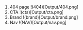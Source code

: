 1. 404 page
!(404)[Output/404.png]
2. CTA
!(cta)[Output/cta.png]
3. Brand
!(brand)[Output/brand.png]
4. Nav
!(NAV)[Output/nav.png]